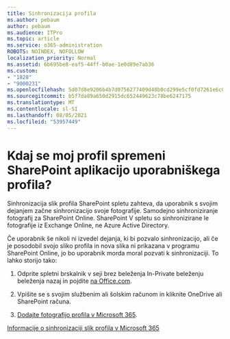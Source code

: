 ```yaml
---
title: Sinhronizacija profila
ms.author: pebaum
author: pebaum
ms.audience: ITPro
ms.topic: article
ms.service: o365-administration
ROBOTS: NOINDEX, NOFOLLOW
localization_priority: Normal
ms.assetid: 6b695be8-eaf5-44ff-b0ae-1e0d89e7ab36
ms.custom:
- "1828"
- "9000231"
ms.openlocfilehash: 5d07d8e9206b4b7d0756277409d48b0cd299e5cf0fd7261e6c0ad75dfe8648f1
ms.sourcegitcommit: b5f7da89a650d2915dc652449623c78be6247175
ms.translationtype: MT
ms.contentlocale: sl-SI
ms.lasthandoff: 08/05/2021
ms.locfileid: "53957449"
---
```

# <a name="when-do-my-profile-changes-sync-to-the-sharepoint-user-profile-application"></a>Kdaj se moj profil spremeni SharePoint aplikacijo uporabniškega profila?

Sinhronizacija slik profila SharePoint spletu zahteva, da uporabnik s svojim dejanjem začne sinhronizacijo svoje fotografije. Samodejno sinhroniziranje fotografij za SharePoint Online. SharePoint V spletu so sinhronizirane le fotografije iz Exchange Online, ne Azure Active Directory.

Če uporabnik še nikoli ni izvedel dejanja, ki bi pozvalo sinhronizacijo, ali če je posodobil svojo sliko profila in nova slika ni prikazana v programu SharePoint Online, jo bo uporabnik morda moral pozvati k sinhronizaciji. To lahko storijo tako:

1. Odprite spletni brskalnik v seji brez beleženja In-Private beleženju beleženja nazaj in pojdite [na Office.com](https://www.office.com/).

2. Vpišite se s svojim službenim ali šolskim računom in kliknite OneDrive ali SharePoint računa.

3. [Dodajte fotografijo profila v Microsoft 365](https://support.office.com/article/Add-your-profile-photo-to-Office-365-2eaf93fd-b3f1-43b9-9cdc-bdcd548435b7).

[Informacije o sinhronizaciji slik profila v Microsoft 365](https://support.office.com/article/Information-about-user-profile-synchronization-in-SharePoint-Online-177eb196-5887-43c9-84c3-b98a43d35129)

